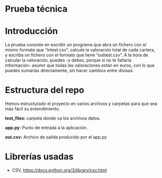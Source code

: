 # Prueba técnica


# **Introducción**
 La prueba consiste en escribir un programa que abra un fichero con el mismo formato que “intest.csv”, calcule la valoración total de cada cartera, y escriba un fichero con el formato que tiene “outtest.csv”. A la hora de calcular la valoración, puedes -y debes, porque si no te faltaría información- asumir que todas las valoraciones están en euros, con lo que puedes sumarlas directamente, sin hacer cambios entre divisas.

# **Estructura del repo**
  Hemos estructurado el proyecto en varios archivos y carpetas para que sea más fácil su entendimiento.

  
**test_files:** carpeta donde va los archivos datos.
  
 
**app.py:** Punto de entrada a la aplicación.

**out.csv:** Archivo de salida producido por el app.py


# **Librerías usadas**
 - CSV, https://docs.python.org/3/library/csv.html